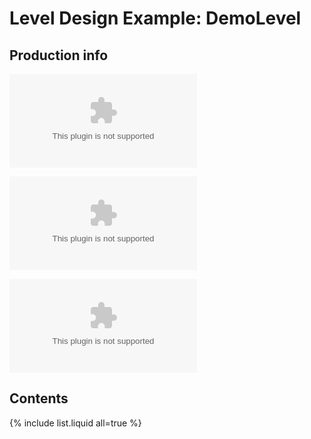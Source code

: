 # Level Design Example: DemoLevel

## Production info

![Trello](wwww.google.com)

![Production Status](wwww.google.com)

![Assets Folder](wwww.google.com)

## Contents

{% include list.liquid all=true %}
